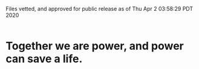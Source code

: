 Files vetted, and approved for public release as of Thu Apr  2 03:58:29 PDT 2020<br><br><h1>Together we are power, and power can save a life.</h1>
